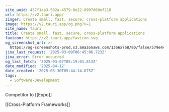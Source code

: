```yaml
---
site_uuid: 457f1aa3-592a-4579-8e22-8997d60ef218
url: https://v2.tauri.app/
zinger: Create small, fast, secure, cross-platform applications
image: https://v2.tauri.app/og.png?v=1
site_name: Tauri
title: Create small, fast, secure, cross-platform applications
favicon: https://v2.tauri.app/favicon.svg
og_screenshot_url: >-
  https://og-screenshots-prod.s3.amazonaws.com/1366x768/80/false/579e44e7f6d0db29bf9c15cfb9a78fda95b385b6895efd1fc866419322202fc1.jpeg
jina_last_request: '2025-03-09T06:45:06.723Z'
jina_error: Error occurred
og_last_fetch: '2025-03-07T05:19:01.813Z'
date_modified: '2025-04-12'
date_created: '2025-03-30T05:44:14.875Z'
tags:
  - Software-Development
---
```












Competitor to [[Expo]]

[[Cross-Platform Frameworks]]

